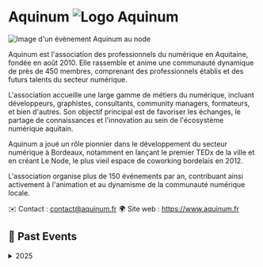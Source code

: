# Aquinum ![Logo Aquinum](./logo_aquinum_new.png ':size=100')
![Image d'un évènement Aquinum au node](./aquinum_accueil.jpg)


Aquinum est l'association des professionnels du numérique en Aquitaine, fondée en août 2010. Elle rassemble et anime une communauté dynamique de près de 450 membres, comprenant des professionnels établis et des futurs talents du secteur numérique.

L'association accueille une large gamme de métiers du numérique, incluant développeurs, graphistes, consultants, community managers, formateurs, et bien d'autres. Son objectif principal est de favoriser les échanges, le partage de connaissances et l'innovation au sein de l'écosystème numérique aquitain.

Aquinum a joué un rôle pionnier dans le développement du secteur numérique à Bordeaux, notamment en lançant le premier TEDx de la ville et en créant Le Node, le plus vieil espace de coworking bordelais en 2012.

L'association organise plus de 150 événements par an, contribuant ainsi activement à l'animation et au dynamisme de la communauté numérique locale.


✉️ Contact : contact@aquinum.fr
🌍 Site web : https://www.aquinum.fr

<!-- EVENTS:START -->
## 📆 Past Events

<details>
<summary>2025</summary>

| Date | Event | Location | Link |
|------|--------|----------|------|
| Mardi 21 octobre 2025 à 18:30 | Créer ton premier agent IA | Le Node, 12 rue des Faussets, 33000 BORDEAUX | https://www.linkedin.com/feed/update/urn:li:activity:7382001725865607168 |
| Jeudi 25 septembre 2025 à 18:30 | Happynum de septembre (avec Coop alpha) | Le node, 12 rue des faussets, 33000 Bordeaux | https://nextcloud.coopalpha.coop/index.php/apps/forms/s/BGs7tdKGbYgiNE33sXA2GYFm |
| Jeudi 26 juin 2025 à 18:30 | Happynum de juin | Le node, 12 rue des faussets, Bordeaux | https://www.aquinum.fr/ |
</details>
<!-- EVENTS:END -->
